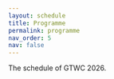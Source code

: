 ```yaml
---
layout: schedule
title: Programme
permalink: programme
nav_order: 5
nav: false
---
```


The schedule of GTWC 2026.